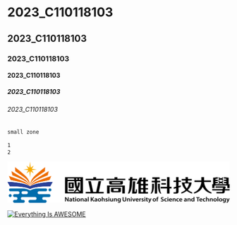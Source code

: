 # 2023_C110118103
## 2023_C110118103
### 2023_C110118103
#### 2023_C110118103
##### 2023_C110118103
###### 2023_C110118103

` small zone `

``` big zone
1
2
```

![NKUST](nkust.png "NKUST")

[![Everything Is AWESOME](https://img.youtube.com/vi/StTqXEQ2l-Y/0.jpg)](https://www.youtube.com/watch?v=StTqXEQ2l-Y "Everything Is AWESOME")
